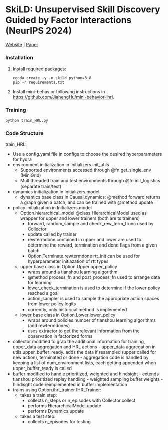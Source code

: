 # SkiLD: Unsupervised Skill Discovery Guided by Factor Interactions (NeurIPS 2024)

[Website](https://wangzizhao.github.io/SkiLD/) | [Paper](https://arxiv.org/pdf/2410.18416)

### Installation
1. Install required packages:
    ```
    conda create -y -n skild python=3.8
    pip -r requirements.txt
    ```
2. Install mini-behavior following instructions in  https://github.com/JiahengHu/mini-behavior-ihrl.

### Training
```
python train_HRL.py
```

### Code Structure
train_HRL:
- Use a config.yaml file in configs to choose the desired hyperparameters for hydra
- environment initialization in Initializers.init_utils
    - Supported environments accessed through @fn get_single_env (MiniGrid)
    - Multithreaded train and test environments through @fn init_logistics (separate train/test)
- dynamics initialization in Initializers.model
    - dynamics base class in Causal.dynamics: @method forward returns a graph given a batch, and can be trained with @method update
- policy initialization in Initializers.model
    - Option.hierarchical_model @class HierarchicalModel used as wrapper for upper and lower trainers (both are ts trainers)
        - forward, random_sample and check_rew_term_trunc used by Collector
        - update called by trainer
        - rewtermdone contained in upper and lower are used to determine the reward, termination and done flags from a given batch
        - Option.Terminate.rewtermdone rtt_init can be used for hyperparameter initiazation of rtt types
    - upper base class in Option.Upper.upper_policy
        - wraps around a tianshou learning algorithm
        - @method process_fn and post_process_fn used to arrange data for learning
        - lower_check_termination is used to determine if the lower policy reached a goal
        - action_sampler is used to sample the appropriate action spaces from lower policy logits
        - currently, only historical method is implemented
    - lower base class in Option.Lower.lower_policy
        - wraps around policies number of tianshou learning algorithms (and rewtermdones)
        - uses extractor to get the relevant information from the observation in factorized forms
- collector modified to grab the additional information for training, upper_data aggregation and HRL actions
        - upper_data aggregation in utils.upper_buffer_ready. adds the data if resampled (upper called for new action), terminated or done
        - aggregation code is handled by keeping a list of num_environment lists, each getting appended when upper_buffer_ready is called
- buffer modified to handle prioritized, weighted and hindsight
        - extends tianshou prioritized replay handling
        - weighted sampling buffer.weights
        - hindisght code reimplemented in buffer implementation
- trains using Option.ihrl_trainer IHRLTrainer:
    - takes a train step:
        - collects n_steps or n_episodes with Collector.collect
        - performs HierarchicalModel.update
        - performs Dynamics.update
    - takes a test step:
        - collects n_episodes for testing
